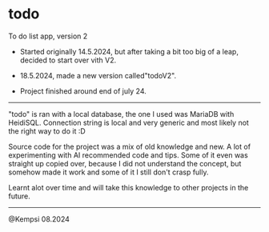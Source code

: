 # todo
To do list app, version 2


- Started originally 14.5.2024, but after taking a bit too big of a leap, decided to start over vith V2.

- 18.5.2024, made a new version called"todoV2".
- Project finished around end of july 24.


________________________________________________________


"todo" is ran with a local database, the one I used was MariaDB with HeidiSQL.
Connection string is local and very generic and most likely not the right way to do it :D

Source code for the project was a mix of old knowledge and new. A lot of experimenting with AI recommended code 
and tips. Some of it even was straight up copied over, because I did not understand the concept,
but somehow made it work and some of it I still don't crasp fully.

Learnt alot over time and will take this knowledge to other projects in the future.

________________________________________________________

@Kempsi
08.2024
